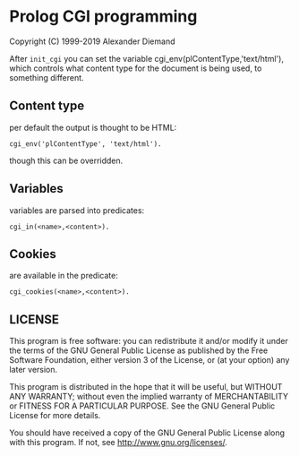 Prolog CGI programming
======================

Copyright (C) 1999-2019  Alexander Diemand


After `init_cgi` you can set the variable cgi_env(plContentType,'text/html'), 
which controls what content type for the document is being used, to something
different.


Content type
------------
per default the output is thought to be HTML:

`cgi_env('plContentType', 'text/html').`

though this can be overridden.

Variables
---------
variables are parsed into predicates:

`cgi_in(<name>,<content>).`

Cookies
-------
are available in the predicate:

`cgi_cookies(<name>,<content>).`


LICENSE
-------

This program is free software: you can redistribute it and/or modify
it under the terms of the GNU General Public License as published by
the Free Software Foundation, either version 3 of the License, or
(at your option) any later version.

This program is distributed in the hope that it will be useful,
but WITHOUT ANY WARRANTY; without even the implied warranty of
MERCHANTABILITY or FITNESS FOR A PARTICULAR PURPOSE.  See the
GNU General Public License for more details.

You should have received a copy of the GNU General Public License
along with this program.  If not, see <http://www.gnu.org/licenses/>.

